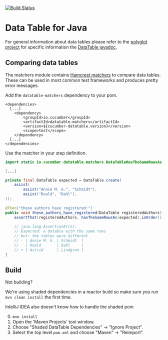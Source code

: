 [![Build Status](https://travis-ci.org/cucumber/datatable-java.svg?branch=master)](https://travis-ci.org/cucumber/datatable-java)

# Data Table for Java

For general information about data tables please refer to the [polyglot project](../) 
for specific information the [DataTable javadoc](datatable/src/main/java/io/cucumber/datatable/DataTable.java).  

## Comparing data tables

The matchers module contains [Hamcrest matchers](http://hamcrest.org/) 
to compare data tables. These can be used in most common test frameworks and
produces pretty error messages.


Add the `datatable-matchers` dependency to your pom.

```
<dependencies>
  [...]
    <dependency>
        <groupId>io.cucumber</groupId>
        <artifactId>datatable-matchers</artifactId>
        <version>${cucumber-datatable.version}</version>
        <scope>test</scope>
    </dependency>
  [...]
</dependencies>
```

Use the matcher in your step definition.

```java
import static io.cucumber.datatable.matchers.DataTableHasTheSameRowsAs.hasTheSameRowsAs;

[...]

private final DataTable expected = DataTable.create(
    asList(
        asList("Annie M. G.", "Schmidt"),
        asList("Roald", "Dahl"),
));
    
@Then("these authors have registered:")
public void these_authors_have_registered(DataTable registeredAuthors){
    assertThat(registeredAuthors, hasTheSameRowsAs(expected).inOrder());
    
    // java.lang.AssertionError: 
    // Expected: a datable with the same rows
    // but: the tables were different
    // - | Annie M. G. | Schmidt  |
    //   | Roald       | Dahl     |
    // + | Astrid      | Lindgren |
} 
```

## Build ##

Not building?

We're using shaded dependencies in a reactor build so make sure you run `mvn clean install` the first time.
 
IntelliJ IDEA also doesn't know how to handle the shaded pom

0. `mvn install`
1. Open the 'Maven Projects' tool window. 
2. Choose "Shaded DataTable Dependencies" -> "Ignore Project". 
3. Select the top level `pom.xml` and choose "Maven" -> "Reimport".
